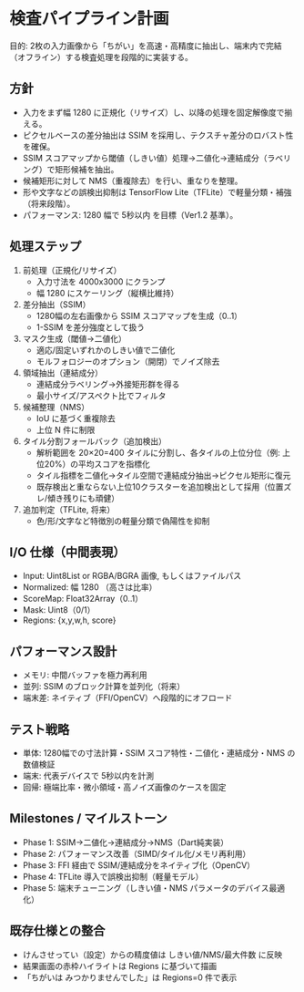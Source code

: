 # 検査パイプライン計画

目的: 2枚の入力画像から「ちがい」を高速・高精度に抽出し、端末内で完結（オフライン）する検査処理を段階的に実装する。

## 方針

- 入力をまず幅 1280 に正規化（リサイズ）し、以降の処理を固定解像度で揃える。
- ピクセルベースの差分抽出は SSIM を採用し、テクスチャ差分のロバスト性を確保。
- SSIM スコアマップから閾値（しきい値）処理→二値化→連結成分（ラベリング）で矩形候補を抽出。
- 候補矩形に対して NMS（重複除去）を行い、重なりを整理。
- 形や文字などの誤検出抑制は TensorFlow Lite（TFLite）で軽量分類・補強（将来段階）。
- パフォーマンス: 1280 幅で 5秒以内 を目標（Ver1.2 基準）。

## 処理ステップ

1. 前処理（正規化/リサイズ）
   - 入力寸法を 4000x3000 にクランプ
   - 幅 1280 にスケーリング（縦横比維持）
2. 差分抽出（SSIM）
   - 1280幅の左右画像から SSIM スコアマップを生成（0..1）
   - 1-SSIM を差分強度として扱う
3. マスク生成（閾値→二値化）
   - 適応/固定いずれかのしきい値で二値化
   - モルフォロジーのオプション（開閉）でノイズ除去
4. 領域抽出（連結成分）
   - 連結成分ラベリング→外接矩形群を得る
   - 最小サイズ/アスペクト比でフィルタ
5. 候補整理（NMS）
   - IoU に基づく重複除去
   - 上位 N 件に制限
6. タイル分割フォールバック（追加検出）
   - 解析範囲を 20×20=400 タイルに分割し、各タイルの上位分位（例: 上位20%）の平均スコアを指標化
   - タイル指標を二値化→タイル空間で連結成分抽出→ピクセル矩形に復元
   - 既存検出と重ならない上位10クラスターを追加検出として採用（位置ズレ/傾き残りにも頑健）
7. 追加判定（TFLite, 将来）
   - 色/形/文字など特徴別の軽量分類で偽陽性を抑制

## I/O 仕様（中間表現）

- Input: Uint8List or RGBA/BGRA 画像, もしくはファイルパス
- Normalized: 幅 1280 （高さは比率）
- ScoreMap: Float32Array（0..1）
- Mask: Uint8（0/1）
- Regions: {x,y,w,h, score}

## パフォーマンス設計

- メモリ: 中間バッファを極力再利用
- 並列: SSIM のブロック計算を並列化（将来）
- 端末差: ネイティブ（FFI/OpenCV）へ段階的にオフロード

## テスト戦略

- 単体: 1280幅での寸法計算・SSIM スコア特性・二値化・連結成分・NMS の数値検証
- 端末: 代表デバイスで 5秒以内を計測
- 回帰: 極端比率・微小領域・高ノイズ画像のケースを固定

## Milestones / マイルストーン

- Phase 1: SSIM→二値化→連結成分→NMS（Dart純実装）
- Phase 2: パフォーマンス改善（SIMD/タイル化/メモリ再利用）
- Phase 3: FFI 経由で SSIM/連結成分をネイティブ化（OpenCV）
- Phase 4: TFLite 導入で誤検出抑制（軽量モデル）
- Phase 5: 端末チューニング（しきい値・NMS パラメータのデバイス最適化）

## 既存仕様との整合

- けんさせってい（設定）からの精度値は しきい値/NMS/最大件数 に反映
- 結果画面の赤枠ハイライトは Regions に基づいて描画
- 「ちがいは みつかりませんでした」は Regions=0 件で表示
